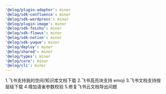 ```yaml
---
'@elog/plugin-adapter': minor
'@elog/sdk-confluence': minor
'@elog/sdk-wordpress': minor
'@elog/plugin-image': minor
'@elog/sdk-feishu': minor
'@elog/sdk-flowus': minor
'@elog/sdk-notion': minor
'@elog/sdk-yuque': minor
'@elog/deploy': minor
'@elog/shared': minor
'@elog/types': minor
'@elog/core': minor
'@elog/cli': minor
---
```


1.飞书支持我的空间/知识库文档下载 2.飞书高亮块支持 emoji 3.飞书文档支持按层级下载 4.增加语雀参数校验 5.修复飞书云文档导出问题
